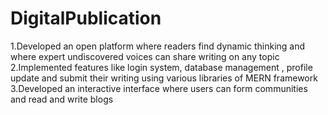 # DigitalPublication

1.Developed an open platform where readers find dynamic thinking and where expert undiscovered voices can share writing on any topic<br/>
2.Implemented features like login system, database management , profile update and submit their writing using various libraries of MERN framework<br/>
3.Developed an interactive interface where users can form communities and read and write blogs<br/>
